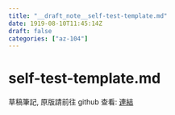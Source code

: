 ```yaml
---
title: "__draft_note__self-test-template.md"
date: 1919-08-10T11:45:14Z
draft: false
categories: ["az-104"]
---
```


# self-test-template.md

草稿筆記, 原版請前往 github 查看: [連結](https://github.com/tinghaolai/just-random-note/blob/master/az-104/self-test-template.md)